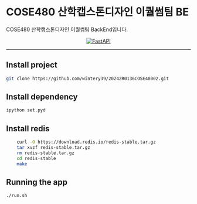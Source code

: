 # COSE480 산학캡스톤디자인 이퀄썸팀 BE

COSE480 산학캡스톤디자인 이퀄썸팀 BackEnd입니다.
<p align="center">
  <a href="https://fastapi.tiangolo.com"><img src="https://fastapi.tiangolo.com/img/logo-margin/logo-teal.png" alt="FastAPI"></a>
</p>


---


## Install project
```bash
git clone https://github.com/wintery39/20242R0136COSE48002.git
```

## Install dependency
```bash
ipython set.pyd
```

## Install redis
```bash
    curl -O https://download.redis.io/redis-stable.tar.gz
    tar xvzf redis-stable.tar.gz
    rm redis-stable.tar.gz
    cd redis-stable
    make
```

## Running the app
```bash
./run.sh
```